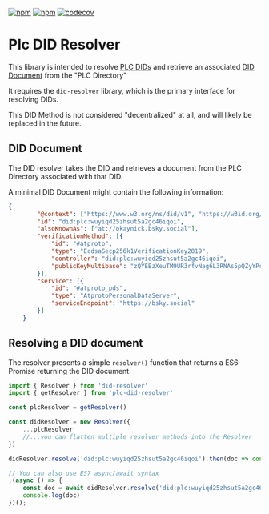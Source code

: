 [![npm](https://img.shields.io/npm/dt/plc-did-resolver.svg)](https://www.npmjs.com/package/plc-did-resolver)
[![npm](https://img.shields.io/npm/v/plc-did-resolver.svg)](https://www.npmjs.com/package/plc-did-resolver)
[![codecov](https://codecov.io/gh/veramolabs/plc-did-resolver/branch/develop/graph/badge.svg)](https://codecov.io/gh/veramolabs/plc-did-resolver)

# Plc DID Resolver

This library is intended to resolve [PLC DIDs](https://atproto.com/specs/did-plc) 
and retrieve an associated [DID Document](https://w3c.github.io/did-core/#did-document-properties)
from the "PLC Directory"


It requires the `did-resolver` library, which is the primary interface for resolving DIDs.


This DID Method is not considered "decentralized" at all, and will likely be replaced in the future.

## DID Document

The DID resolver takes the DID and retrieves a document from the PLC Directory associated with that DID.

A minimal DID Document might contain the following information:

```json
{
 		"@context": ["https://www.w3.org/ns/did/v1", "https://w3id.org/security/suites/secp256k1-2019/v1"],
 		"id": "did:plc:wuyiqd25zhsut5a2gc46iqoi",
 		"alsoKnownAs": ["at://okaynick.bsky.social"],
 		"verificationMethod": [{
 			"id": "#atproto",
 			"type": "EcdsaSecp256k1VerificationKey2019",
 			"controller": "did:plc:wuyiqd25zhsut5a2gc46iqoi",
 			"publicKeyMultibase": "zQYEBzXeuTM9UR3rfvNag6L3RNAs5pQZyYPsomTsgQhsxLdEgCrPTLgFna8yqCnxPpNT7DBk6Ym3dgPKNu86vt9GR"
 		}],
 		"service": [{
 			"id": "#atproto_pds",
 			"type": "AtprotoPersonalDataServer",
 			"serviceEndpoint": "https://bsky.social"
 		}]
 	}
```

## Resolving a DID document

The resolver presents a simple `resolver()` function that returns a ES6 Promise returning the DID document.

```js
import { Resolver } from 'did-resolver'
import { getResolver } from 'plc-did-resolver'

const plcResolver = getResolver()

const didResolver = new Resolver({
    ...plcResolver
    //...you can flatten multiple resolver methods into the Resolver
})

didResolver.resolve('did:plc:wuyiqd25zhsut5a2gc46iqoi').then(doc => console.log(doc))

// You can also use ES7 async/await syntax
;(async () => {
    const doc = await didResolver.resolve('did:plc:wuyiqd25zhsut5a2gc46iqoi')
    console.log(doc)
})();
```
